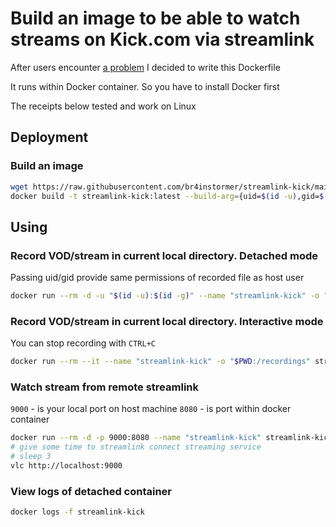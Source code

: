 # Build an image to be able to watch streams on Kick.com via streamlink

After users encounter [a problem](https://github.com/nonvegan/streamlink-plugin-kick/issues/1) I decided to write this Dockerfile

It runs within Docker container. So you have to install Docker first

The receipts below tested and work on Linux

## Deployment

### Build an image

```bash
wget https://raw.githubusercontent.com/br4instormer/streamlink-kick/main/Dockerfile
docker build -t streamlink-kick:latest --build-arg={uid=$(id -u),gid=$(id -g)} .
```

## Using

### Record VOD/stream in current local directory. Detached mode

Passing uid/gid provide same permissions of recorded file as host user

```bash
docker run --rm -d -u "$(id -u):$(id -g)" --name "streamlink-kick" -o "$PWD:/recordings" streamlink-kick https://kick.com/<user> <quality>
```

### Record VOD/stream in current local directory. Interactive mode

You can stop recording with `CTRL+C`

```bash
docker run --rm --it --name "streamlink-kick" -o "$PWD:/recordings" streamlink-kick https://kick.com/<user> <quality>
```

### Watch stream from remote streamlink

`9000` - is your local port on host machine
`8080` - is port within docker container

```bash
docker run --rm -d -p 9000:8080 --name "streamlink-kick" streamlink-kick --player-external-http --player-external-http-port 8080 https://kick.com/<user> <quality>
# give some time to streamlink connect streaming service
# sleep 3
vlc http://localhost:9000
```

### View logs of detached container

```bash
docker logs -f streamlink-kick
```
